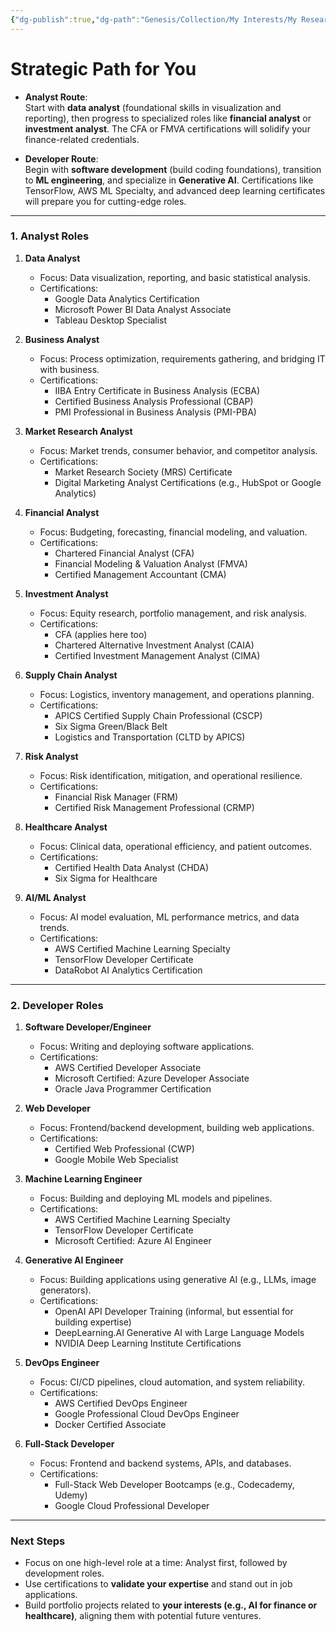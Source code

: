 ```yaml
---
{"dg-publish":true,"dg-path":"Genesis/Collection/My Interests/My Research & Analysis.md","permalink":"/genesis/collection/my-interests/my-research-and-analysis/"}
---
```



# **Strategic Path for You**

- **Analyst Route**:  
   Start with **data analyst** (foundational skills in visualization and reporting), then progress to specialized roles like **financial analyst** or **investment analyst**. The CFA or FMVA certifications will solidify your finance-related credentials.  

- **Developer Route**:  
   Begin with **software development** (build coding foundations), transition to **ML engineering**, and specialize in **Generative AI**. Certifications like TensorFlow, AWS ML Specialty, and advanced deep learning certificates will prepare you for cutting-edge roles.

--- 
### **1. Analyst Roles**

1. **Data Analyst**  
   - Focus: Data visualization, reporting, and basic statistical analysis.
   - Certifications:  
     - Google Data Analytics Certification  
     - Microsoft Power BI Data Analyst Associate  
     - Tableau Desktop Specialist  

2. **Business Analyst**  
   - Focus: Process optimization, requirements gathering, and bridging IT with business.  
   - Certifications:  
     - IIBA Entry Certificate in Business Analysis (ECBA)  
     - Certified Business Analysis Professional (CBAP)  
     - PMI Professional in Business Analysis (PMI-PBA)

3. **Market Research Analyst**  
   - Focus: Market trends, consumer behavior, and competitor analysis.
   - Certifications:  
     - Market Research Society (MRS) Certificate  
     - Digital Marketing Analyst Certifications (e.g., HubSpot or Google Analytics)  

1. **Financial Analyst**  
   - Focus: Budgeting, forecasting, financial modeling, and valuation.  
   - Certifications:  
     - Chartered Financial Analyst (CFA)  
     - Financial Modeling & Valuation Analyst (FMVA)  
     - Certified Management Accountant (CMA)

2. **Investment Analyst**  
   - Focus: Equity research, portfolio management, and risk analysis.  
   - Certifications:  
     - CFA (applies here too)  
     - Chartered Alternative Investment Analyst (CAIA)  
     - Certified Investment Management Analyst (CIMA)

1. **Supply Chain Analyst**  
   - Focus: Logistics, inventory management, and operations planning.  
   - Certifications:  
     - APICS Certified Supply Chain Professional (CSCP)  
     - Six Sigma Green/Black Belt  
     - Logistics and Transportation (CLTD by APICS)

2. **Risk Analyst**  
   - Focus: Risk identification, mitigation, and operational resilience.  
   - Certifications:  
     - Financial Risk Manager (FRM)  
     - Certified Risk Management Professional (CRMP)  

1. **Healthcare Analyst**  
   - Focus: Clinical data, operational efficiency, and patient outcomes.  
   - Certifications:  
     - Certified Health Data Analyst (CHDA)  
     - Six Sigma for Healthcare  

2. **AI/ML Analyst**  
   - Focus: AI model evaluation, ML performance metrics, and data trends.  
   - Certifications:  
     - AWS Certified Machine Learning Specialty  
     - TensorFlow Developer Certificate  
     - DataRobot AI Analytics Certification

---

### **2. Developer Roles**


1. **Software Developer/Engineer**  
   - Focus: Writing and deploying software applications.  
   - Certifications:  
     - AWS Certified Developer Associate  
     - Microsoft Certified: Azure Developer Associate  
     - Oracle Java Programmer Certification  

2. **Web Developer**  
   - Focus: Frontend/backend development, building web applications.  
   - Certifications:  
     - Certified Web Professional (CWP)  
     - Google Mobile Web Specialist  

1. **Machine Learning Engineer**  
   - Focus: Building and deploying ML models and pipelines.  
   - Certifications:  
     - AWS Certified Machine Learning Specialty  
     - TensorFlow Developer Certificate  
     - Microsoft Certified: Azure AI Engineer  

2. **Generative AI Engineer**  
   - Focus: Building applications using generative AI (e.g., LLMs, image generators).  
   - Certifications:  
     - OpenAI API Developer Training (informal, but essential for building expertise)  
     - DeepLearning.AI Generative AI with Large Language Models  
     - NVIDIA Deep Learning Institute Certifications  

1. **DevOps Engineer**  
   - Focus: CI/CD pipelines, cloud automation, and system reliability.  
   - Certifications:  
     - AWS Certified DevOps Engineer  
     - Google Professional Cloud DevOps Engineer  
     - Docker Certified Associate  

2. **Full-Stack Developer**  
   - Focus: Frontend and backend systems, APIs, and databases.  
   - Certifications:  
     - Full-Stack Web Developer Bootcamps (e.g., Codecademy, Udemy)  
     - Google Cloud Professional Developer  

---

### **Next Steps**
- Focus on one high-level role at a time: Analyst first, followed by development roles.  
- Use certifications to **validate your expertise** and stand out in job applications.  
- Build portfolio projects related to **your interests (e.g., AI for finance or healthcare)**, aligning them with potential future ventures.  